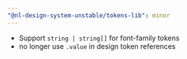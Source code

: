 ```yaml
---
"@nl-design-system-unstable/tokens-lib": minor
---
```


- Support `string | string[]` for font-family tokens
- no longer use `.value` in design token references
